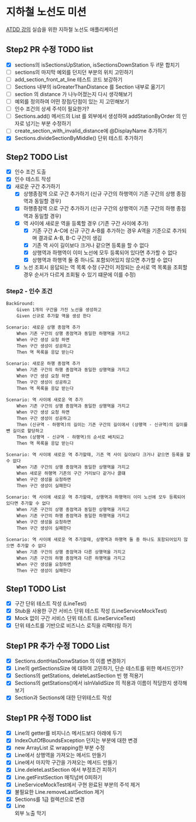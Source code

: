 # 지하철 노선도 미션

[ATDD 강의](https://edu.nextstep.camp/c/R89PYi5H) 실습을 위한 지하철 노선도 애플리케이션

## Step2 PR 수정 TODO list

- [x] sections의 isSectionsUpStation, isSectionsDownStation 두 if문 합치기
- [ ] sections의 마지막 예외를 던지던 부분의 위치 고민하기
- [ ] add_section_front_at_line 테스트 코드 보강하기
- [ ] Sections 내부의 isGreaterThanDistance 를 Section 내부로 옮기기
- [ ] section 의 distance 가 나누어졌는지 다시 생각해보기
- [ ] 예외를 정의하여 어떤 장점/단점이 있는 지 고민해보기
- [ ] 인수 조건의 상세 주석이 필요한가?
- [ ] Sections.add() 메서드의 List 를 외부에서 생성하여 addStationByOrder 의 인자로 넘기는 부분 수정하기
- [ ] create_section_with_invalid_distance에 @DisplayName 추가하기
- [x] Sections.divideSectionByMiddle() 단위 테스트 추가하기

## Step2 TODO List

- [x] 인수 조건 도출
- [x] 인수 테스트 작성
- [x] 새로운 구간 추가하기
    - [x] 상행종점역 으로 구간 추가하기 (신규 구간의 하행역이 기존 구간의 상행 종점역과 동일할 경우)
    - [x] 하행종점역 으로 구간 추가하기 (신규 구간의 상행역이 기존 구간의 하행 종점역과 동일할 경우)
    - [x] 역 사이에 새로운 역을 등록할 경우 (기존 구간 사이에 추가)
        - [x] 기존 구간 A-C에 신규 구간 A-B를 추가하는 경우 A역을 기준으로 추가되며 결과로 A-B, B-C 구간이 생김
        - [x] 기존 역 사이 길이보다 크거나 같으면 등록을 할 수 없다
        - [x] 상행역과 하행역이 이미 노선에 모두 등록되어 있다면 추가할 수 없다
        - [x] 상행역과 하행역 둘 중 하나도 포함되어있지 않으면 추가할 수 없다
    - [x] 노선 조회시 응답되는 역 목록 수정 (구간이 저장되는 순서로 역 목록을 조회할 경우 순서가 다르게 조회될 수 있기 떄문에 이를 수정)

### Step2 - 인수 조건

```
BackGround:
    Given 1개의 구간을 가진 노선을 생성하고
    Given 신규로 추가할 역을 생성 한다

Scenario: 새로운 상행 종점역 추가
    When 기존 구간의 상행 종점역과 동일한 하행역을 가지고
    When 구간 생성 요청 하면
    Then 구간 생성이 성공하고
    Then 역 목록을 응답 받는다
    
Scenario: 새로운 하행 종점역 추가
    When 기존 구간의 하행 종점역과 동일한 상행역을 가지고 
    When 구간 생성 요청 하면
    Then 구간 생성이 성공하고
    Then 역 목록을 응답 받는다
    
Scenario: 역 사이에 새로운 역 추가
    When 기존 구간의 상행 종점역과 동일한 상행역을 가지고 
    When 구간 생성 요청 하면
    Then 구간 생성이 성공하고
    Then (신규역 - 하행역)의 길이는 기존 구간의 길이에서 (상행역 - 신규역)의 길이를 뺸 길이로 할당하고
    Then (상행역 - 신규역 - 하행역)의 순서로 배치되고
    Then 역 목록을 응답 받는다
    
Scenario: 역 사이에 새로운 역 추가할때, 기존 역 사이 길이보다 크거나 같으면 등록을 할 수 없다
    When 기존 구간의 상행 종점역과 동일한 상행역을 가지고
    When 새로운 하행역 기존의 구간 거리보다 같거나 클떄
    When 구간 생성을 요청하면 
    Then 구간 생성이 실패한다
    
Scenario: 역 사이에 새로운 역 추가할때, 상행역과 하행역이 이미 노선에 모두 등록되어 있다면 추가할 수 없다
    When 기존 구간의 상행 종점역과 동일한 상행역을 가지고
    When 기존 구간의 하행 종점역과 동일한 하행역을 가지고
    When 구간 생성을 요청하면 
    Then 구간 생성이 실패한다
    
Scenario: 역 사이에 새로운 역 추가할때, 상행역과 하행역 둘 중 하나도 포함되어있지 않으면 추가할 수 없다
    When 기존 구간의 상행 종점역과 다른 상행역을 가지고
    When 기존 구간의 하행 종점역과 다른 하행역을 가지고
    When 구간 생성을 요청하면 
    Then 구간 생성이 실패한다
```

## Step1 TODO List

- [x] 구간 단위 테스트 작성 (LineTest)
- [x] Stub을 사용한 구간 서비스 단위 테스트 작성 (LineServiceMockTest)
- [x] Mock 없이 구간 서비스 단위 테스트 (LineServiceTest)
- [x] 단위 테스트를 기반으로 비즈니스 로직을 리팩터링 하기

## Step1 PR 추가 수정 TODO List

- [x] Sections.dontHasDonwStation 의 이름 변경하기
- [x] Line의 getSectionsSize 에 대하여 고민하기, 단순 테스트를 위한 메서드인가?
- [x] Sections의 getStations, deleteLastSection 빈 행 적용기
- [x] Sections의 getStations()에서 isInValidSize 의 적용과 이름이 적당한지 생각해보기
- [x] Section과 Sections에 대한 단위테스트 작성

## Step1 PR 수정 TODO list

- [x] Line의 getter를 비지니스 메서드보다 아래에 두기
- [x] IndexOutOfBoundsException 던지는 부분에 대한 변경
- [x] new ArrayList 로 wrapping한 부분 수정
- [x] Line에서 상행역을 가져오는 메서드 만들기
- [x] Line에서 마지막 구간을 가져오는 메서드 만들기
- [x] Line.deleteLastSection 에서 부정조건 피하기
- [x] Line.getFirstSection 매직넘버 0피하기
- [x] LineServiceMockTest에서 구현 완료된 부분의 주석 제거
- [x] 불필요한 Line.removeLastSection 제거
- [x] Sections를 1급 컬렉션으로 변경
- [x] Line<Section> 외부 노출 막기

